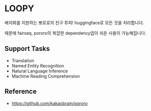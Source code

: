 # LOOPY
배치화를 지원하는 뽀로로의 친구 루피! huggingface로 모든 것을 처리합니다.

때문에 fairseq, pororo의 복잡한 dependency없이 쉬운 사용이 가능해집니다.

## Support Tasks
- Translation
- Named Entity Recognition
- Natural Language Inference
- Machine Reading Comprehension

## Reference
- https://github.com/kakaobrain/pororo
